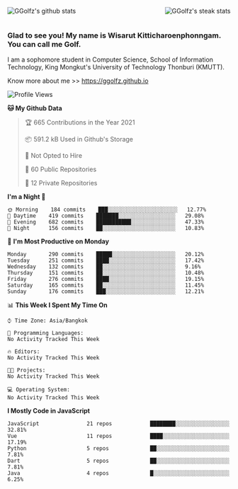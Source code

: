 <div style="display:flex; flex-wrap:wrap;justify-content:space-between;">
<div>
 
![GGolfz's github stats](https://github-readme-stats.vercel.app/api?username=ggolfz&count_private=true&show_icons=true&theme=radical)

 </div>
 <div>
 
![GGolfz's steak stats](https://github-readme-streak-stats.herokuapp.com/?user=ggolfz&count_private=true&theme=radical)

 </div>
 </div>

### Glad to see you! My name is Wisarut Kitticharoenphonngam. You can call me Golf.

I am a sophomore student in Computer Science, School of Information Technology, King Mongkut's University of Technology Thonburi (KMUTT).

Know more about me >> https://ggolfz.github.io

<!--START_SECTION:waka-->
![Profile Views](http://img.shields.io/badge/Profile%20Views-15-blue)

**🐱 My Github Data** 

> 🏆 665 Contributions in the Year 2021
 > 
> 📦 591.2 kB Used in Github's Storage 
 > 
> 🚫 Not Opted to Hire
 > 
> 📜 60 Public Repositories 
 > 
> 🔑 12 Private Repositories  
 > 
**I'm a Night 🦉** 

```text
🌞 Morning    184 commits    ███░░░░░░░░░░░░░░░░░░░░░░   12.77% 
🌆 Daytime    419 commits    ███████░░░░░░░░░░░░░░░░░░   29.08% 
🌃 Evening    682 commits    ███████████░░░░░░░░░░░░░░   47.33% 
🌙 Night      156 commits    ██░░░░░░░░░░░░░░░░░░░░░░░   10.83%

```
📅 **I'm Most Productive on Monday** 

```text
Monday       290 commits    █████░░░░░░░░░░░░░░░░░░░░   20.12% 
Tuesday      251 commits    ████░░░░░░░░░░░░░░░░░░░░░   17.42% 
Wednesday    132 commits    ██░░░░░░░░░░░░░░░░░░░░░░░   9.16% 
Thursday     151 commits    ██░░░░░░░░░░░░░░░░░░░░░░░   10.48% 
Friday       276 commits    ████░░░░░░░░░░░░░░░░░░░░░   19.15% 
Saturday     165 commits    ██░░░░░░░░░░░░░░░░░░░░░░░   11.45% 
Sunday       176 commits    ███░░░░░░░░░░░░░░░░░░░░░░   12.21%

```


📊 **This Week I Spent My Time On** 

```text
⌚︎ Time Zone: Asia/Bangkok

💬 Programming Languages: 
No Activity Tracked This Week

🔥 Editors: 
No Activity Tracked This Week

🐱‍💻 Projects: 
No Activity Tracked This Week

💻 Operating System: 
No Activity Tracked This Week

```

**I Mostly Code in JavaScript** 

```text
JavaScript               21 repos            ████████░░░░░░░░░░░░░░░░░   32.81% 
Vue                      11 repos            ████░░░░░░░░░░░░░░░░░░░░░   17.19% 
Python                   5 repos             ██░░░░░░░░░░░░░░░░░░░░░░░   7.81% 
Dart                     5 repos             ██░░░░░░░░░░░░░░░░░░░░░░░   7.81% 
Java                     4 repos             █░░░░░░░░░░░░░░░░░░░░░░░░   6.25%

```



<!--END_SECTION:waka-->
